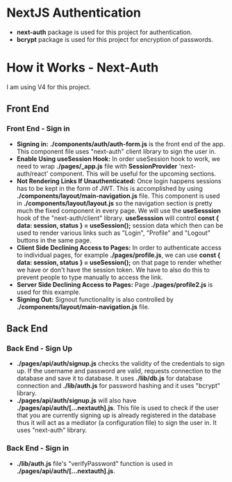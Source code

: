 # NextJS Authentication
- **next-auth** package is used for this project for authentication.
- **bcrypt** package is used for this project for encryption of passwords.

# How it Works - Next-Auth
I am using V4 for this project.

## Front End
### Front End - Sign in
- **Signing in:** **./components/auth/auth-form.js** is the front end of the app. This component file uses "next-auth" client library to sign the user in.
- **Enable Using useSession Hook:** In order useSession hook to work, we need to wrap **./pages/_app.js** file with **SessionProvider**  'next-auth/react' component. This will be useful for the upcoming sections.
- **Not Rendering Links If Unauthenticated:** Once login happens sessions has to be kept in the form of JWT. This is accomplished by using **./components/layout/main-navigation.js** file. This component is used in **./components/layout/layout.js** so the navigation section is pretty much the fixed component in every page. We will use the **useSesssion** hook of the "next-auth/client" library. **useSesssion** will control **const { data: session, status } = useSession();** session data which then can be used to render various links such as "Login", "Profile" and "Logout" buttons in the same page.
- **Client Side Declining Access to Pages:** In order to authenticate access to individual pages, for example **./pages/profile.js**, we can use **const { data: session, status } = useSession();** on that page to render whether we have or don't have the session token. We have to also do this to prevent people to type manually to access the link.
- **Server Side Declining Access to Pages:** Page **./pages/profile2.js** is used for this example.
- **Signing Out:** Signout functionality is also controlled by **./components/layout/main-navigation.js** file.

## Back End
### Back End - Sign Up
- **./pages/api/auth/signup.js** checks the validity of the credentials to sign up. If the username and password are valid, requests connection to the database and save it to database. It uses **./lib/db.js** for database connection and **./lib/auth.js** for password hashing and it uses "bcrypt" library.
- **./pages/api/auth/signup.js** will also have **./pages/api/auth/[...nextauth].js**. This file is used to check if the user that you are currently signing up is already registered in the database thus it will act as a mediator (a configuration file) to sign the user in. It uses "next-auth" library.

### Back End - Sign in
- **./lib/auth.js** file's "verifyPassword" function is used in **./pages/api/auth/[...nextauth].js**.